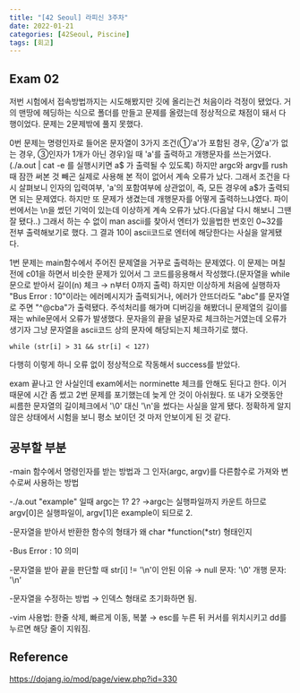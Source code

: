 ```yaml
---
title: "[42 Seoul] 라피신 3주차"
date: 2022-01-21
categories: [42Seoul, Piscine]
tags: [회고]
---
```


## Exam 02
저번 시험에서 접속방법까지는 시도해봤지만 깃에 올리는건 처음이라 걱정이 됐었다. 거의 맨땅에 헤딩하는 식으로 폴더를 만들고 문제를 올렸는데 정상적으로 채점이 돼서 다행이었다. 문제는 2문제밖에 풀지 못했다.

0번 문제는 명령인자로 들어온 문자열이 3가지 조건(①'a'가 포함된 경우, ②'a'가 없는 경우, ③인자가 1개가 아닌 경우)일 때 'a'를 출력하고 개행문자를 쓰는거였다.(./a.out | cat -e 를 실행시키면 a$ 가 출력될 수 있도록) 하지만 argc와 argv를 rush때 잠깐 써본 것 빼곤 실제로 사용해 본 적이 없어서 계속 오류가 났다. 그래서 조건을 다시 살펴보니 인자의 입력여부, 'a'의 포함여부에 상관없이, 즉, 모든 경우에 a$가 출력되면 되는 문제였다. 하지만 또 문제가 생겼는데 개행문자를 어떻게 출력하느냐였다. 파이썬에서는 \n을 썼던 기억이 있는데 이상하게 계속 오류가 났다.(다음날 다시 해보니 그땐 잘 됐다..) 그래서 하는 수 없이 man ascii를 찾아서 엔터가 있을법한 번호인 0~32를 전부 출력해보기로 했다. 그 결과 10이 ascii코드로 엔터에 해당한다는 사실을 알게됐다.


1번 문제는 main함수에서 주어진 문제열을 거꾸로 출력하는 문제였다. 이 문제는 며칠 전에 c01을 하면서 비슷한 문제가 있어서 그 코드를응용해서 작성했다.(문자열을 while문으로 받아서 길이(n) 체크 → n부터 0까지 출력) 하지만 이상하게 처음에 실행하자 "Bus Error : 10"이라는 에러메시지가 출력되거나, 에러가 안뜨더라도 "abc"를 문자열로 주면 "^@cba"가 출력됐다. 주석처리를 해가며 디버깅을 해봤더니 문제열의 길이를 재는 while문에서 오류가 발생했다. 문자을의 끝을 널문자로 체크하는거였는데 오류가 생기자 그냥 문자열을 ascii코드 상의 문자에 해당되는지 체크하기로 했다.

`while (str[i] > 31 && str[i] < 127)`

다행히 이렇게 하니 오류 없이 정상적으로 작동해서 success를 받았다.

exam 끝나고 안 사실인데 exam에서는 norminette 체크를 안해도 된다고 한다. 이거 때문에 시간 좀 썼고 2번 문제를 포기했는데 늦게 안 것이 아쉬웠다. 또 내가 오랫동안 씨름한 문자열의 길이체크에서 '\0' 대신 '\n'을 썼다는 사실을 알게 됐다. 정확하게 알지 않은 상태에서 시험을 보니 평소 보이던 것 마저 안보이게 된 것 같다.

## 공부할 부분
-main 함수에서 명령인자를 받는 방법과 그 인자(argc, argv)를 다른함수로 가져와 변수로써 사용하는 방법

-./a.out "example" 일때 argc는 1? 2?
→argc는 실행파일까지 카운트 하므로 argv[0]은 실행파일이, argv[1]은 example이 되므로 2.

-문자열을 받아서 반환한 함수의 형태가 왜 char *function(*str) 형태인지

-Bus Error : 10 의미

-문자열을 받아 끝을 판단할 때 str[i] != '\n'이 안된 이유
→ null 문자: '\0'  개행 문자: '\n'

-문자열을 수정하는 방법
→ 인덱스 형태로 초기화하면 됨.

-vim 사용법: 한줄 삭제, 빠르게 이동, 복붙
→ esc를 누른 뒤 커서를 위치시키고 dd를 누르면 해당 줄이 지워짐.

## Reference
<https://dojang.io/mod/page/view.php?id=330>